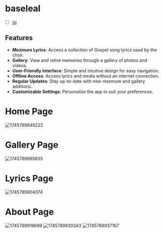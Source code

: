 # baseleal

- [ ] jjjj

## Features

- **Mezmure Lyrics**: Access a collection of Gospel song lyrics used by the choir.
- **Gallery**: View and relive memories through a gallery of photos and videos.
- **User-Friendly Interface**: Simple and intuitive design for easy navigation.
- **Offline Access**: Access lyrics and media without an internet connection.
- **Regular Updates**: Stay up-to-date with new mezmure and gallery additions.
- **Customizable Settings**: Personalize the app to suit your preferences.

# Home Page

![1745789848222](image/README/1745789848222.png)

# Gallery Page

![1745789885835](image/README/1745789885835.png)

# Lyrics Page

![1745789904074](image/README/1745789904074.png)

# About Page

![1745789919699](image/README/1745789919699.png)
![1745789930343](image/README/1745789930343.png)
![1745789937167](image/README/1745789937167.png)
